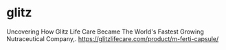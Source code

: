 # glitz
Uncovering How Glitz Life Care Became The World's Fastest Growing Nutraceutical Company,.
https://glitzlifecare.com/product/m-ferti-capsule/
